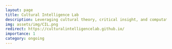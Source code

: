 ```yaml
---
layout: page
title: Cultural Intelligence Lab
description: Leveraging cultural theory, critical insight, and computational tools to understand the impacts of technological systems on cultural intelligence.
img: assets/img/CIL.png
redirect: https://culturalintelligencelab.github.io/
importance: 1
category: ongoing
---
```

